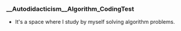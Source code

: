 ### __Autodidacticism__Algorithm_CodingTest
- It's a space where I study by myself solving algorithm problems.
